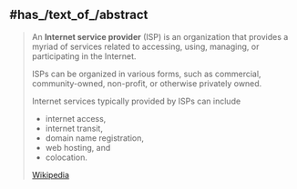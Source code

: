 

## #has_/text_of_/abstract 

> An **Internet service provider** (ISP) is an organization that provides a myriad of 
> services related to accessing, using, managing, or participating in the Internet. 
> 
> ISPs can be organized in various forms, such as 
> commercial, community-owned, non-profit, or otherwise privately owned.
>
> Internet services typically provided by ISPs can include 
> - internet access, 
> - internet transit, 
> - domain name registration, 
> - web hosting, and 
> - colocation.
>
> [Wikipedia](https://en.wikipedia.org/wiki/Internet%20service%20provider) 

